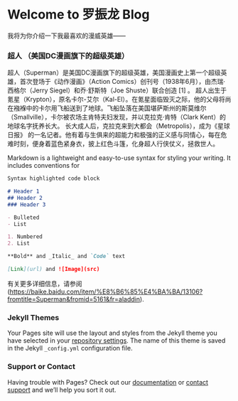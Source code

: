 # Welcome to 罗振龙 Blog

我将为你介绍一下我最喜欢的漫威英雄——
###  超人 （美国DC漫画旗下的超级英雄） 

超人（Superman）是美国DC漫画旗下的超级英雄，美国漫画史上第一个超级英雄，首次登场于《动作漫画》（Action Comics）创刊号（1938年6月），由杰瑞·西格尔（Jerry Siegel）和乔·舒斯特（Joe Shuste）联合创造 [1]  。
超人出生于氪星（Krypton），原名卡尔-艾尔（Kal-El）。在氪星面临毁灭之际，他的父母将尚在襁褓中的卡尔用飞船送到了地球。飞船坠落在美国堪萨斯州的斯莫维尔（Smallville），卡尔被农场主肯特夫妇发现，并以克拉克·肯特（Clark Kent）的地球名字抚养长大。
长大成人后，克拉克来到大都会（Metropolis），成为《星球日报》 的一名记者。他有着与生俱来的超能力和极强的正义感与同情心，每在危难时刻，便身着蓝色紧身衣，披上红色斗篷，化身超人行侠仗义，拯救世人。



Markdown is a lightweight and easy-to-use syntax for styling your writing. It includes conventions for

```markdown
Syntax highlighted code block

# Header 1
## Header 2
### Header 3

- Bulleted
- List

1. Numbered
2. List

**Bold** and _Italic_ and `Code` text

[Link](url) and ![Image](src)
```

有关更多详细信息，请参阅(https://baike.baidu.com/item/%E8%B6%85%E4%BA%BA/13106?fromtitle=Superman&fromid=5161&fr=aladdin).

### Jekyll Themes

Your Pages site will use the layout and styles from the Jekyll theme you have selected in your [repository settings](https://github.com/xianyudian/blog/settings/pages). The name of this theme is saved in the Jekyll `_config.yml` configuration file.

### Support or Contact

Having trouble with Pages? Check out our [documentation](https://docs.github.com/categories/github-pages-basics/) or [contact support](https://support.github.com/contact) and we’ll help you sort it out.

